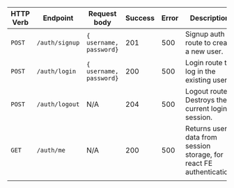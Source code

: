| HTTP Verb | Endpoint       | Request body            | Success | Error | Description                                                  |
| --------- | -------------- | ----------------------- | ------- | ----- | ------------------------------------------------------------ |
| `POST`    | `/auth/signup` | `{ username, password}` | 201     | 500   | Signup auth route to create a new user.                      |
| `POST`    | `/auth/login`  | `{ username, password}` | 200     | 500   | Login route to log in the existing user.                     |
| `POST`    | `/auth/logout` | N/A                     | 204     | 500   | Logout route. Destroys the current login session.            |
| `GET`     | `/auth/me`     | N/A                     | 200     | 500   | Returns user data from session storage, for react FE authentication. |
|           |                |                         |         |       |                                                              |

